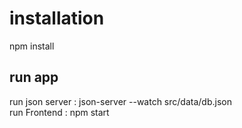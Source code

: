 # installation 
npm install 

## run app
run json server : json-server --watch  src/data/db.json          
run Frontend : npm start 



